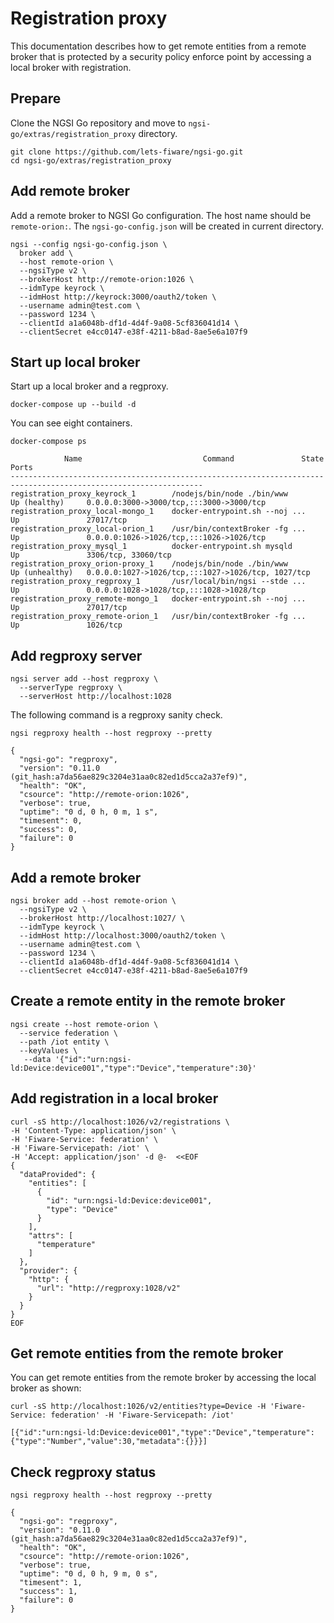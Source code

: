 # Registration proxy

This documentation describes how to get remote entities from a remote broker that is protected
by a security policy enforce point by accessing a local broker with registration.

## Prepare

Clone the NGSI Go repository and move to `ngsi-go/extras/registration_proxy` directory.

```
git clone https://github.com/lets-fiware/ngsi-go.git
cd ngsi-go/extras/registration_proxy
```

## Add remote broker

Add a remote broker to NGSI Go configuration. The host name should be `remote-orion:`.
The `ngsi-go-config.json` will be created in current directory.

```
ngsi --config ngsi-go-config.json \
  broker add \
  --host remote-orion \
  --ngsiType v2 \
  --brokerHost http://remote-orion:1026 \
  --idmType keyrock \
  --idmHost http://keyrock:3000/oauth2/token \
  --username admin@test.com \
  --password 1234 \
  --clientId a1a6048b-df1d-4d4f-9a08-5cf836041d14 \
  --clientSecret e4cc0147-e38f-4211-b8ad-8ae5e6a107f9
```

## Start up local broker

Start up a local broker and a regproxy.

```
docker-compose up --build -d
```

You can see eight containers.

```
docker-compose ps
```

```
            Name                           Command               State                    Ports
-----------------------------------------------------------------------------------------------------------------
registration_proxy_keyrock_1        /nodejs/bin/node ./bin/www       Up (healthy)     0.0.0.0:3000->3000/tcp,:::3000->3000/tcp
registration_proxy_local-mongo_1    docker-entrypoint.sh --noj ...   Up               27017/tcp
registration_proxy_local-orion_1    /usr/bin/contextBroker -fg ...   Up               0.0.0.0:1026->1026/tcp,:::1026->1026/tcp
registration_proxy_mysql_1          docker-entrypoint.sh mysqld      Up               3306/tcp, 33060/tcp
registration_proxy_orion-proxy_1    /nodejs/bin/node ./bin/www       Up (unhealthy)   0.0.0.0:1027->1026/tcp,:::1027->1026/tcp, 1027/tcp
registration_proxy_regproxy_1       /usr/local/bin/ngsi --stde ...   Up               0.0.0.0:1028->1028/tcp,:::1028->1028/tcp
registration_proxy_remote-mongo_1   docker-entrypoint.sh --noj ...   Up               27017/tcp
registration_proxy_remote-orion_1   /usr/bin/contextBroker -fg ...   Up               1026/tcp
```

## Add regproxy server

```
ngsi server add --host regproxy \
  --serverType regproxy \
  --serverHost http://localhost:1028
```

The following command is a regproxy sanity check.

```
ngsi regproxy health --host regproxy --pretty
```

```
{
  "ngsi-go": "regproxy",
  "version": "0.11.0 (git_hash:a7da56ae829c3204e31aa0c82ed1d5cca2a37ef9)",
  "health": "OK",
  "csource": "http://remote-orion:1026",
  "verbose": true,
  "uptime": "0 d, 0 h, 0 m, 1 s",
  "timesent": 0,
  "success": 0,
  "failure": 0
}
```

## Add a remote broker

```
ngsi broker add --host remote-orion \
  --ngsiType v2 \
  --brokerHost http://localhost:1027/ \
  --idmType keyrock \
  --idmHost http://localhost:3000/oauth2/token \
  --username admin@test.com \
  --password 1234 \
  --clientId a1a6048b-df1d-4d4f-9a08-5cf836041d14 \
  --clientSecret e4cc0147-e38f-4211-b8ad-8ae5e6a107f9
```

## Create a remote entity in the remote broker

```
ngsi create --host remote-orion \
  --service federation \
  --path /iot entity \
  --keyValues \
   --data '{"id":"urn:ngsi-ld:Device:device001","type":"Device","temperature":30}'
```

## Add registration in a local broker

```
curl -sS http://localhost:1026/v2/registrations \
-H 'Content-Type: application/json' \
-H 'Fiware-Service: federation' \
-H 'Fiware-Servicepath: /iot' \
-H 'Accept: application/json' -d @-  <<EOF
{
  "dataProvided": {
    "entities": [
      {
        "id": "urn:ngsi-ld:Device:device001",
        "type": "Device"
      }
    ],
    "attrs": [
      "temperature"
    ]
  },
  "provider": {
    "http": {
      "url": "http://regproxy:1028/v2"
    }
  }
}
EOF
```

## Get remote entities from the remote broker

You can get remote entities from the remote broker by accessing the local broker as shown:

```
curl -sS http://localhost:1026/v2/entities?type=Device -H 'Fiware-Service: federation' -H 'Fiware-Servicepath: /iot'
```

```
[{"id":"urn:ngsi-ld:Device:device001","type":"Device","temperature":{"type":"Number","value":30,"metadata":{}}}]
```

## Check regproxy status

```
ngsi regproxy health --host regproxy --pretty
```

```
{
  "ngsi-go": "regproxy",
  "version": "0.11.0 (git_hash:a7da56ae829c3204e31aa0c82ed1d5cca2a37ef9)",
  "health": "OK",
  "csource": "http://remote-orion:1026",
  "verbose": true,
  "uptime": "0 d, 0 h, 9 m, 0 s",
  "timesent": 1,
  "success": 1,
  "failure": 0
}
```
